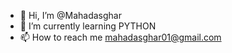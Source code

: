 - 👋 Hi, I’m @Mahadasghar
- 🌱 I’m currently learning PYTHON
- 📫 How to reach me mahadasghar01@gmail.com

<!---
Mahadasghar/Mahadasghar is a ✨ special ✨ repository because its `README.md` (this file) appears on your GitHub profile.
You can click the Preview link to take a look at your changes.
--->
